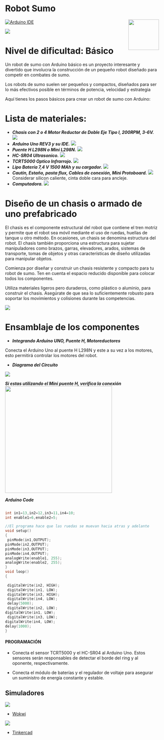 # Robot Sumo
<img src="https://content.arduino.cc/website/Arduino_logo_teal.svg" height="100" align="right" />

[![Arduino IDE](https://github.com/arduino/arduino-ide/workflows/Arduino%20IDE/badge.svg)](https://github.com/arduino/arduino-ide/actions?query=workflow%3A%22Arduino+IDE%22)

![](images/Portada.jpg)
# Nivel de dificultad: Básico

Un robot de sumo con Arduino básico es un proyecto interesante y divertido que involucra la construcción de un pequeño robot diseñado para competir en combates de sumo.

Los robots de sumo suelen ser pequeños y compactos, diseñados para ser lo más efectivos posible en términos de potencia, velocidad y estrategia

Aquí tienes los pasos básicos para crear un robot de sumo con Arduino:

# Lista de materiales:
* ***Chasis con 2 o 4 Motor Reductor de Doble Eje Tipo I, 200RPM, 3-6V.***
![](images/1.jpg)
* ***Arduino Uno REV3 y su IDE.***
![](images/2.jpg)
* ***Puente H L298N o Mini L298N.***
![](images/3.jpg)
* ***HC-SR04 Ultrasonico.***
![](images/4.jpg)
* ***TCRT5000 Optico Infrarrojo.***
![](images/5.jpg)
* ***Lipo Batería 7,4 V 1500 MAh y su cargador.***
![](images/6.jpg)
* ***Cautín, Estaño, pasta flux, Cables de conexión, Mini Protoboard.***
![](images/7.png)
Considerar silicon caliente, cinta doble cara para ancleje.
* ***Computadora.***
![](images/8.png)

# Diseño de un chasis o armado de uno prefabricado
El chasis es el componente estructural del robot que contiene el tren motriz y permite que el robot sea móvil mediante el uso de ruedas, huellas de tanque u otro método. En ocasiones, un chasis se denomina estructura del robot. El chasis también proporciona una estructura para sujetar manipuladores como brazos, garras, elevadores, arados, sistemas de transporte, tomas de objetos y otras características de diseño utilizadas para manipular objetos. 

Comienza por diseñar y construir un chasis resistente y compacto para tu robot de sumo. Ten en cuenta el espacio reducido disponible para colocar todos los componentes.

Utiliza materiales ligeros pero duraderos, como plástico o aluminio, para construir el chasis. Asegúrate de que sea lo suficientemente robusto para soportar los movimientos y colisiones durante las competencias.

![](images/armado1.jpeg)


# Ensamblaje de los componentes
* ***Integrando Arduino UNO, Puente H, Motoreductores***

Conecta el Arduino Uno al puente H L298N y este a su vez a los motores, esto permitirá controlar los motores del robot.

* ***Diagrama del Circuito***


![](images/primero1.jpeg)


***Si estas utilizando el Mini puente H, verifica la conexión***
<img src="https://github.com/LeonRamos5366/robotzumo/blob/main/images/primero2.jpg" width="350">

***Arduino Code***

```cpp

int in1=13,in2=12,in3=11,in4=10;
int enable1=6,enable2=5;

//El programa hace que las ruedas se muevan hacia atras y adelante
void setup()
{
 pinMode(in1,OUTPUT);
pinMode(in2,OUTPUT);
pinMode(in3,OUTPUT);
pinMode(in4,OUTPUT);
analogWrite(enable1, 255);
analogWrite(enable2, 255);
}
void loop()
{
 
 digitalWrite(in2, HIGH);
 digitalWrite(in1, LOW);
 digitalWrite(in3, HIGH);
 digitalWrite(in4, LOW);
 delay(5000);
 digitalWrite(in2, LOW);
digitalWrite(in1, LOW);
 digitalWrite(in3, LOW);
digitalWrite(in4, LOW);
delay(1000);
}

```

#### PROGRAMACIÓN
* Conecta el sensor TCRT5000 y el HC-SR04 al Arduino Uno. Estos sensores serán responsables de detectar el borde del ring y al oponente, respectivamente.

* Conecta el módulo de baterías y el regulador de voltaje para asegurar un suministro de energía constante y estable.

## Simuladores
![](./images/Wokwi.png) 

* [Wokwi](https://wokwi.com/)



![](./images/Tinkercad.png)

* [Tinkercad](https://www.tinkercad.com/)


